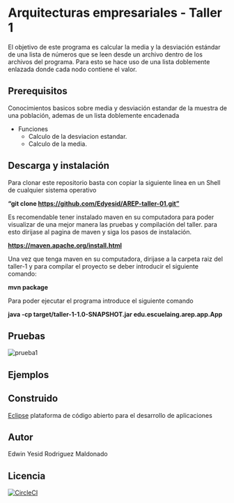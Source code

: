 # Arquitecturas empresariales - Taller 1
El objetivo de este programa es calcular la media y la desviación estándar de una lista de números que se leen desde un archivo dentro de los archivos del programa. Para esto se hace uso de una lista doblemente enlazada donde cada nodo contiene el valor.

## Prerequisitos

Conocimientos basicos sobre media y desviación estandar de la muestra de una población, ademas de un lista doblemente encadenada

- Funciones
  - Calculo de la desviacion estandar.
  - Calculo de la media.


## Descarga y instalación

Para clonar este repositorio basta con copiar la siguiente linea en un Shell de cualquier sistema operativo

**“git clone https://github.com/Edyesid/AREP-taller-01.git”**

Es recomendable tener instalado maven en su computadora para poder visualizar de una mejor manera las pruebas y compilación del taller. para esto dirijase al pagina de maven y siga los pasos de instalación.

**https://maven.apache.org/install.html**

Una vez que tenga maven en su computadora, dirijase a la carpeta raiz del taller-1 y para compilar el proyecto se deber introducir el siguiente comando:

**mvn package**

Para poder ejecutar el programa introduce el siguiente comando

**java -cp target/taller-1-1.0-SNAPSHOT.jar edu.escuelaing.arep.app.App**

## Pruebas

![prueba1](images/prueba1.jpg)

## Ejemplos

## Construido

[Eclipse](https://www.eclipse.org/) plataforma de código abierto para el desarrollo de aplicaciones

## Autor

Edwin Yesid Rodriguez Maldonado

## Licencia

[![CircleCI](https://circleci.com/gh/Edyesid/AREP-taller-01.svg?style=svg)](https://circleci.com/gh/Edyesid/AREP-taller-01)
